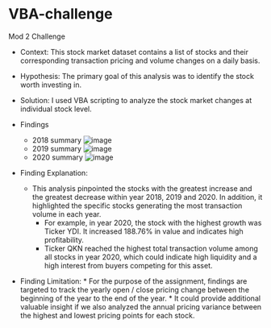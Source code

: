# VBA-challenge
Mod 2 Challenge

* Context: This stock market dataset contains a list of stocks and their corresponding  transaction pricing and volume changes on a daily basis.
* Hypothesis: The primary goal of this analysis was to identify the stock worth investing in.
* Solution: I used VBA scripting to analyze the stock market changes at individual stock level.

* Findings
    * 2018 summary
   ![image](https://github.com/Tianyueli/VBA-challenge/assets/42381263/e675f987-89d8-4a02-8f47-8703bcdd6d51)
    * 2019 summary
   ![image](https://github.com/Tianyueli/VBA-challenge/assets/42381263/e3111a44-6868-4805-94b3-391af1b28223)
    * 2020 summary
   ![image](https://github.com/Tianyueli/VBA-challenge/assets/42381263/99a81459-b2df-4a92-a1a8-636845a7e6de)

* Finding Explanation: 
    * This analysis pinpointed the stocks with the greatest increase and the greatest decrease within year 2018, 2019 and 2020. In addition, it highlighted the specific stocks generating the most transaction volume in each year.
       * For example, in year 2020, the stock with the highest growth was Ticker YDI. It increased 188.76% in value and indicates high profitability.
       * Ticker QKN reached the highest total transaction volume among all stocks in year 2020, which could indicate high liquidity and a high interest from buyers competing for this asset.
* Finding Limitation:
       * For the purpose of the assignment, findings are targeted to track the yearly open / close pricing change between the beginning of the year to the end of the year.
       * It could provide additional valuable insight if we also analyzed the annual pricing variance between the highest and lowest pricing points for each stock.
